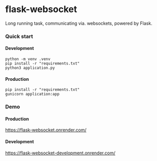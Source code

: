 # flask-websocket

Long running task, communicating via. websockets, powered by Flask. 

### Quick start

#### Development
```
python -m venv .venv
pip install -r "requirements.txt"
python3 application.py
```

#### Production
```
pip install -r "requirements.txt"
gunicorn application:app
```

### Demo

#### Production
https://flask-websocket.onrender.com/

#### Development
https://flask-websocket-development.onrender.com/
